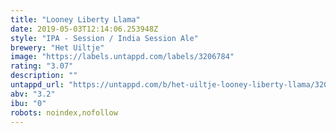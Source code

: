 ```yaml
---
title: "Looney Liberty Llama"
date: 2019-05-03T12:14:06.253948Z
style: "IPA - Session / India Session Ale"
brewery: "Het Uiltje"
image: "https://labels.untappd.com/labels/3206784"
rating: "3.07"
description: ""
untappd_url: "https://untappd.com/b/het-uiltje-looney-liberty-llama/3206784"
abv: "3.2"
ibu: "0"
robots: noindex,nofollow
---
```

